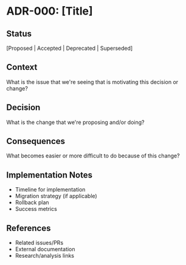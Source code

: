 # ADR-000: [Title]

## Status

[Proposed | Accepted | Deprecated | Superseded]

## Context

What is the issue that we're seeing that is motivating this decision or change?

## Decision

What is the change that we're proposing and/or doing?

## Consequences

What becomes easier or more difficult to do because of this change?

## Implementation Notes

- Timeline for implementation
- Migration strategy (if applicable)
- Rollback plan
- Success metrics

## References

- Related issues/PRs
- External documentation
- Research/analysis links
